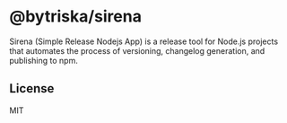 # @bytriska/sirena

Sirena (Simple Release Nodejs App) is a release tool for Node.js projects that automates the process of versioning, changelog generation, and publishing to npm.

## License

MIT
